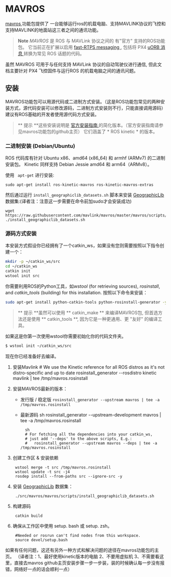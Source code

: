 # MAVROS

[ mavros ](http://wiki.ros.org/mavros#mavros.2BAC8-Plugins.sys_status) 功能包提供了 一台能够运行ros的机载电脑、支持MAVLINK协议的飞控和支持MAVLINK的地面站这三者之间的通讯功能。

> **Note** *MAVROS* 是 ROS 与 MAVLink 协议之间的 有"官方" 支持的ROS功能包。 它当前正在扩展以启用 [ fast-RTPS messaging ](../middleware/micrortps.md), 包括将 PX4 [ uORB 消息 ](../middleware/uorb.md) 转换为常见 ROS 话题的代码。

虽然 MAVROS 可用于与任何支持 MAVLink 协议的自动驾驶仪进行通信, 但此文档主要针对 PX4 飞控固件与运行ROS 的机载电脑之间的通讯问题。

## 安装

MAVROS功能包可以用源代码或二进制方式安装。（这是ROS功能包常见的两种安装方式，源代码安装可以修改源码，二进制方式安装则不行，只能直接调用源码） 建议有ROS基础的开发者使用源代码方式安装。

> ** 提示 **这些安装说明是 [ 官方安装指南 ](https://github.com/mavlink/mavros/tree/master/mavros#installation) 的简化版本。（官方安装指南请参见mavros功能包的github主页） 它们涵盖了 * ROS kinetic * 的版本。

### 二进制安装 (Debian/Ubuntu)

ROS 代码库有针对 Ubuntu x86、amd64 (x86\_64) 和 armhf (ARMv7) 的二进制安装包。 Kinetic 同样支持 Debian Jessie amd64 和 arm64（ARMv8）。

使用 ` apt-get` 进行安装:

    sudo apt-get install ros-kinetic-mavros ros-kinetic-mavros-extras
    

然后通过运行 ` install_geographiclib_datasets.sh ` 脚本来安装 [ GeographicLib ](https://geographiclib.sourceforge.io/) 数据集:(译者注：注意这一步需要在命令前加sudo才会安装成功)

    wget https://raw.githubusercontent.com/mavlink/mavros/master/mavros/scripts/install_geographiclib_datasets.sh
    ./install_geographiclib_datasets.sh
    

### 源码方式安装

本安装方式假设你已经拥有了一个catkin_ws，如果没有您则需要按照以下指令创建一个：

```sh
mkdir -p ~/catkin_ws/src
cd ~/catkin_ws
catkin init
wstool init src
```

你需要利用ROS的Python工具，如*wstool* (for retrieving sources), *rosinstall*, and *catkin_tools* (building) for this installation. 按照以下命令来安装：

```sh
sudo apt-get install python-catkin-tools python-rosinstall-generator -y
```

> ** 提示 **虽然可以使用 ** catkin_make ** 来编译MAVROS包, 但首选方法还是使用 ** catkin_tools **, 因为它是一种更通用、更 "友好" 的编译工具。

如果这是你第一次使用wstool你需要初始化你的代码文件夹。

```sh
$ wstool init ~/catkin_ws/src
```

现在你已经准备好去编译。

1. 安装Mavlink 
        # We use the Kinetic reference for all ROS distros as it's not distro-specific and up to date
        rosinstall_generator --rosdistro kinetic mavlink | tee /tmp/mavros.rosinstall

2. 安装MAVROS最新的版本：
    
    - 发行版 / 稳定版 ```rosinstall_generator --upstream mavros | tee -a /tmp/mavros.rosinstall```
    - 最新源码 
            sh
            rosinstall_generator --upstream-development mavros | tee -a /tmp/mavros.rosinstall
        
            sh
            # For fetching all the dependencies into your catkin_ws, 
            # just add '--deps' to the above scripts, E.g.:
            #   rosinstall_generator --upstream mavros --deps | tee -a /tmp/mavros.rosinstall

3. 创建工作区 & 安装依赖
    
        wstool merge -t src /tmp/mavros.rosinstall
        wstool update -t src -j4
        rosdep install --from-paths src --ignore-src -y
        

4. 安装 [GeographicLib](https://geographiclib.sourceforge.io/) 数据集：
    
        ./src/mavros/mavros/scripts/install_geographiclib_datasets.sh
        

5. 构建源码
    
        catkin build
        

6. 确保从工作区中使用 setup. bash 或 setup. zsh。
    
        #Needed or rosrun can't find nodes from this workspace.
        source devel/setup.bash
        

如果有任何问题，这还有另外一种方式和解决问题的途径在mavros功能包的主页。 （译者注：1、最好使用kinetic版本的电脑 2、不要用虚拟机 3、不需要看这里，直接去mavros github主页安装步骤一步一步装，装的时候确认每一步没有报错，网络好一点的话会顺利一点）